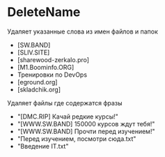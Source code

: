 # DeleteName

Удаляет указанные слова из имен файлов и папок
  - [SW.BAND]
  - [SLIV.SITE]
  - [sharewood-zerkalo.pro]
  - [M1.Boominfo.ORG]
  - Тренировки по DevOps
  - [eground.org]
  - [skladchik.org]

Удаляет файлы где содержатся фразы
  - "[DMC.RIP] Качай редкие курсы!"
  - "[WWW.SW.BAND] 150000 курсов ждут тебя!"
  - "[WWW.SW.BAND] Прочти перед изучением!"
  - "Перед изучением, посмотри сюда.txt"
  - "Введение IT.txt"
